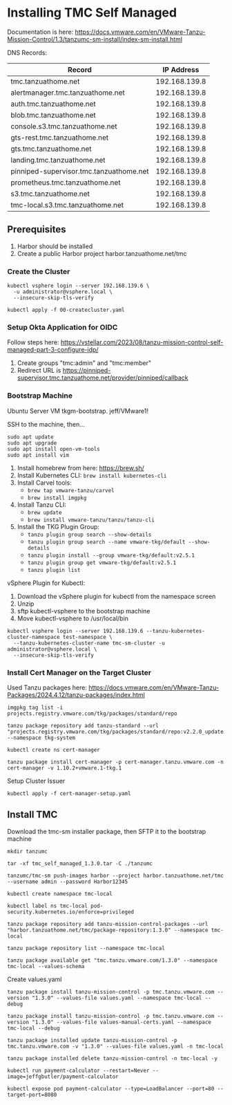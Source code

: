 # Installing TMC Self Managed

Documentation is here: https://docs.vmware.com/en/VMware-Tanzu-Mission-Control/1.3/tanzumc-sm-install/index-sm-install.html

DNS Records:

| Record                                  | IP Address    |
|-----------------------------------------|---------------|
| tmc.tanzuathome.net                     | 192.168.139.8 |
| alertmanager.tmc.tanzuathome.net        | 192.168.139.8 |
| auth.tmc.tanzuathome.net                | 192.168.139.8 |
| blob.tmc.tanzuathome.net                | 192.168.139.8 |
| console.s3.tmc.tanzuathome.net          | 192.168.139.8 |
| gts-rest.tmc.tanzuathome.net            | 192.168.139.8 |
| gts.tmc.tanzuathome.net                 | 192.168.139.8 |
| landing.tmc.tanzuathome.net             | 192.168.139.8 |
| pinniped-supervisor.tmc.tanzuathome.net | 192.168.139.8 |
| prometheus.tmc.tanzuathome.net          | 192.168.139.8 |
| s3.tmc.tanzuathome.net                  | 192.168.139.8 |
| tmc-local.s3.tmc.tanzuathome.net        | 192.168.139.8 |

## Prerequisites

1. Harbor should be installed
1. Create a public Harbor project harbor.tanzuathome.net/tmc

### Create the Cluster

```shell
kubectl vsphere login --server 192.168.139.6 \
  -u administrator@vsphere.local \
  --insecure-skip-tls-verify
```

```shell
kubectl apply -f 00-createcluster.yaml
```

### Setup Okta Application for OIDC

Follow steps here: https://vstellar.com/2023/08/tanzu-mission-control-self-managed-part-3-configure-idp/

1. Create groups "tmc:admin" and "tmc:member"
2. Redirect URL is https://pinniped-supervisor.tmc.tanzuathome.net/provider/pinniped/callback


### Bootstrap Machine

Ubuntu Server VM tkgm-bootstrap. jeff/VMware1!

SSH to the machine, then...

```shell
sudo apt update
sudo apt upgrade
sudo apt install open-vm-tools
sudo apt install vim
```

1. Install homebrew from here: https://brew.sh/
2. Install Kubernetes CLI: `brew install kubernetes-cli`
3. Install Carvel tools:
   - `brew tap vmware-tanzu/carvel`
   - `brew install imgpkg`
4. Install Tanzu CLI:
   - `brew update`
   - `brew install vmware-tanzu/tanzu/tanzu-cli`
5. Install the TKG Plugin Group:
   - `tanzu plugin group search --show-details`
   - `tanzu plugin group search --name vmware-tkg/default --show-details`
   - `tanzu plugin install --group vmware-tkg/default:v2.5.1`
   - `tanzu plugin group get vmware-tkg/default:v2.5.1`
   - `tanzu plugin list`

vSphere Plugin for Kubectl:
1. Download the vSphere plugin for kubectl from the namespace screen
2. Unzip
3. sftp kubectl-vsphere to the bootstrap machine
4. Move kubectl-vsphere to /usr/local/bin

```shell
kubectl vsphere login --server 192.168.139.6 --tanzu-kubernetes-cluster-namespace test-namespace \
  --tanzu-kubernetes-cluster-name tmc-sm-cluster -u administrator@vsphere.local \
  --insecure-skip-tls-verify
```
### Install Cert Manager on the Target Cluster

Used Tanzu packages here: https://docs.vmware.com/en/VMware-Tanzu-Packages/2024.4.12/tanzu-packages/index.html

```shell
imgpkg tag list -i projects.registry.vmware.com/tkg/packages/standard/repo

tanzu package repository add tanzu-standard --url "projects.registry.vmware.com/tkg/packages/standard/repo:v2.2.0_update.2" --namespace tkg-system

kubectl create ns cert-manager

tanzu package install cert-manager -p cert-manager.tanzu.vmware.com -n cert-manager -v 1.10.2+vmware.1-tkg.1
```

Setup Cluster Issuer

```shell
kubectl apply -f cert-manager-setup.yaml
```

## Install TMC

Download the tmc-sm installer package, then SFTP it to the bootstrap machine

```shell
mkdir tanzumc

tar -xf tmc_self_managed_1.3.0.tar -C ./tanzumc

tanzumc/tmc-sm push-images harbor --project harbor.tanzuathome.net/tmc --username admin --password Harbor12345

kubectl create namespace tmc-local

kubectl label ns tmc-local pod-security.kubernetes.io/enforce=privileged

tanzu package repository add tanzu-mission-control-packages --url "harbor.tanzuathome.net/tmc/package-repository:1.3.0" --namespace tmc-local

tanzu package repository list --namespace tmc-local

tanzu package available get "tmc.tanzu.vmware.com/1.3.0" --namespace tmc-local --values-schema
```

Create values.yaml

```shell
tanzu package install tanzu-mission-control -p tmc.tanzu.vmware.com --version "1.3.0" --values-file values.yaml --namespace tmc-local --debug

tanzu package install tanzu-mission-control -p tmc.tanzu.vmware.com --version "1.3.0" --values-file values-manual-certs.yaml --namespace tmc-local --debug

tanzu package installed update tanzu-mission-control -p tmc.tanzu.vmware.com -v "1.3.0" --values-file values.yaml -n tmc-local

tanzu package installed delete tanzu-mission-control -n tmc-local -y
```



```shell
kubectl run payment-calculator --restart=Never --image=jeffgbutler/payment-calculator

kubectl expose pod payment-calculator --type=LoadBalancer --port=80 --target-port=8080
```

